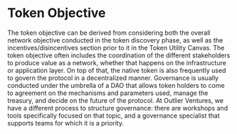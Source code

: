 # Token Objective

The token objective can be derived from considering both the overall network objective conducted in the token discovery phase, as well as the incentives/disincentives section prior to it in the Token Utility Canvas. The token objective often includes the coordination of the different stakeholders to produce value as a network, whether that happens on the infrastructure or application layer. On top of that, the native token is also frequently used to govern the protocol in a decentralized manner. Governance is usually conducted under the umbrella of a DAO that allows token holders to come to agreement on the mechanisms and parameters used, manage the treasury, and decide on the future of the protocol. At Outlier Ventures, we have a different process to structure governance: there are workshops and tools specifically focused on that topic, and a governance specialist that supports teams for which it is a priority.
